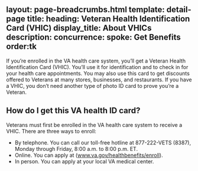 layout: page-breadcrumbs.html
template: detail-page
title: 
heading: Veteran Health Identification Card (VHIC)
display_title: About VHICs
description: 
concurrence: 
spoke: Get Benefits
order:tk 
---

<div class="va-introtext">
  
If you’re enrolled in the VA health care system, you’ll get a Veteran Health Identification 
Card (VHIC). You’ll use it for identification and to check in for your health care appointments. 
You may also use this card to get discounts offered to Veterans at many stores, businesses, 
and restaurants. If you have a VHIC, you don’t need another type of photo ID card to prove you’re a Veteran.

</div>

## How do I get this VA health ID card?

Veterans must first be enrolled in the VA health care system to receive a VHIC. There are three ways to enroll:

-	By telephone. You can call our toll-free hotline at 877-222-VETS (8387), Monday through Friday, 8:00 a.m. to 8:00 p.m. ET. 
- Online. You can apply at (www.va.gov/healthbenefits/enroll).
-	In person. You can apply at your local VA medical center.

